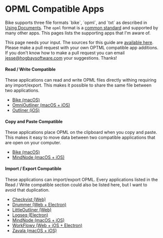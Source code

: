 # OPML Compatible Apps

Bike supports three file formats \`bike\`, \`opml\`, and \`txt\` as described in [Using Documents](using-bike/using-documents.md). The `opml` format is a [common standard](http://opml.org) and supported by many other apps. This pages lists the supporting apps that I'm aware of.

This page needs your input. The sources for this guide are [available here](https://github.com/jessegrosjean/BikeGuide). Please make a pull request with your own OPTML compatible app additions. If you don't know how to make a pull request you can email [jesse@hogbaysoftware.com](https://app.gitbook.com/u/547e71f6f4dc4e020053185d) your suggestions. Thanks!

#### Read / Write Compatible

These applications can read and write OPML files directly withing requiring any import/export. This makes it possible to share the same file between two applications.

* [Bike (macOS)](https://www.hogbaysoftware.com/bike/)
* [OmniOutliner (macOS + iOS)](https://www.omnigroup.com/omnioutliner)
* [Outliner (iOS)](https://apps.apple.com/us/app/outliner/id284455726)

#### Copy and Paste Compatible

These applications place OPML on the clipboard when you copy and paste. This makes it easy to move data between two compatible applications that are open on your computer.

* [Bike (macOS)](https://www.hogbaysoftware.com/bike/)
* [MindNode (macOS + iOS)](https://www.mindnode.com)

#### Import / Export Compatible

These applications can import/export OPML. Every applications listed in the Read / Write compatible section could also be listed here, but I want to avoid that duplication.

* [Checkvist (Web)](https://checkvist.com)
* [Drummer (Web + Electron)](http://drummer.scripting.com)
* [LittleOutliner (Web)](http://littleoutliner.com)
* [Logseq (Electron)](https://logseq.com)
* [MindNode (macOS + iOS)](https://www.mindnode.com)
* [WorkFlowy (Web + iOS + Electron)](https://workflowy.com)
* [Zavala (macOS + iOS)](https://zavala.vincode.io)
